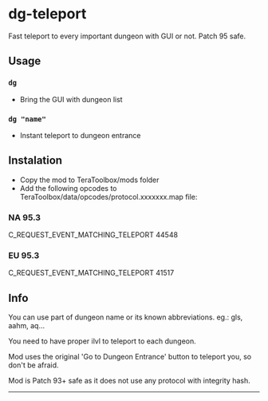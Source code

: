 # dg-teleport 
Fast teleport to every important dungeon with GUI or not. Patch 95 safe.

## Usage
### `dg`
- Bring the GUI with dungeon list
### `dg "name"`
- Instant teleport to dungeon entrance

## Instalation
- Copy the mod to TeraToolbox/mods folder
- Add the following opcodes to TeraToolbox/data/opcodes/protocol.xxxxxxx.map file:

### NA 95.3
C_REQUEST_EVENT_MATCHING_TELEPORT 44548

### EU 95.3
C_REQUEST_EVENT_MATCHING_TELEPORT 41517

## Info
You can use part of dungeon name or its known abbreviations. eg.: gls, aahm, aq...

You need to have proper ilvl to teleport to each dungeon.

Mod uses the original 'Go to Dungeon Entrance' button to teleport you, so don't be afraid.

Mod is Patch 93+ safe as it does not use any protocol with integrity hash.

---
